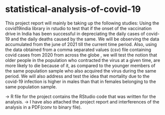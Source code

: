 # statistical-analysis-of-covid-19

This project report will mainly be taking up the following studies:
Using the covid19india library in rstudio to test that if the onset of the vaccination drive in India has been successful in depreciating the daily cases of covid-19 and the daily deaths caused by the same. We will be observing the data accumulated from the june of 2021 till the current time period.
Also, using the data obtained from a comma separated values (csv) file containing covid cases from 2020 from across the globe , we will test the notion that older people in the population who contracted the virus at a given time, are more likely to die because of it, as compared to the younger members of the same population sample who also acquired the virus during the same period.
We will also address and test the idea that mortality due to the covid-19 infection is higher in males than that in females belonging to the same population sample.

-> R file for the project contains the RStudio code that was written for the analysis.
-> I have also attached the project report and interferences of the analysis in a PDF(conv to binary file).
